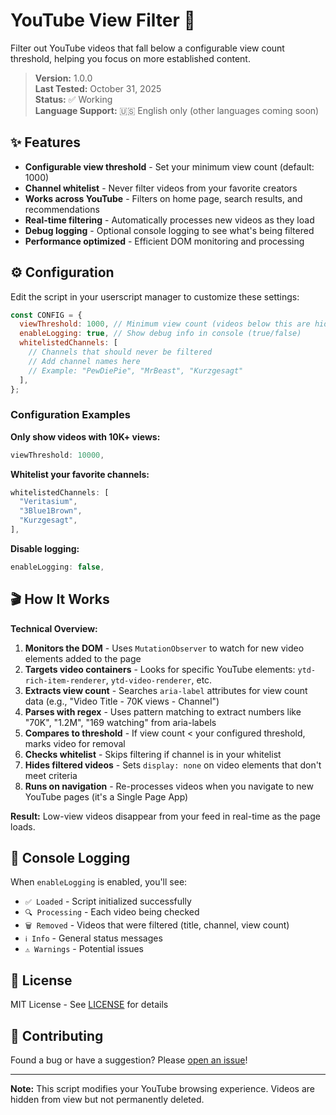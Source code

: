 # YouTube View Filter 🎯

Filter out YouTube videos that fall below a configurable view count threshold, helping you focus on more established content.

> **Version:** 1.0.0  
> **Last Tested:** October 31, 2025  
> **Status:** ✅ Working  
> **Language Support:** 🇺🇸 English only (other languages coming soon)

## ✨ Features

- **Configurable view threshold** - Set your minimum view count (default: 1000)
- **Channel whitelist** - Never filter videos from your favorite creators
- **Works across YouTube** - Filters on home page, search results, and recommendations
- **Real-time filtering** - Automatically processes new videos as they load
- **Debug logging** - Optional console logging to see what's being filtered
- **Performance optimized** - Efficient DOM monitoring and processing

## ⚙️ Configuration

Edit the script in your userscript manager to customize these settings:

```javascript
const CONFIG = {
  viewThreshold: 1000, // Minimum view count (videos below this are hidden)
  enableLogging: true, // Show debug info in console (true/false)
  whitelistedChannels: [
    // Channels that should never be filtered
    // Add channel names here
    // Example: "PewDiePie", "MrBeast", "Kurzgesagt"
  ],
};
```

### Configuration Examples

**Only show videos with 10K+ views:**

```javascript
viewThreshold: 10000,
```

**Whitelist your favorite channels:**

```javascript
whitelistedChannels: [
  "Veritasium",
  "3Blue1Brown",
  "Kurzgesagt",
],
```

**Disable logging:**

```javascript
enableLogging: false,
```

## 🎬 How It Works

**Technical Overview:**

1. **Monitors the DOM** - Uses `MutationObserver` to watch for new video elements added to the page
2. **Targets video containers** - Looks for specific YouTube elements: `ytd-rich-item-renderer`, `ytd-video-renderer`, etc.
3. **Extracts view count** - Searches `aria-label` attributes for view count data (e.g., "Video Title - 70K views - Channel")
4. **Parses with regex** - Uses pattern matching to extract numbers like "70K", "1.2M", "169 watching" from aria-labels
5. **Compares to threshold** - If view count < your configured threshold, marks video for removal
6. **Checks whitelist** - Skips filtering if channel is in your whitelist
7. **Hides filtered videos** - Sets `display: none` on video elements that don't meet criteria
8. **Runs on navigation** - Re-processes videos when you navigate to new YouTube pages (it's a Single Page App)

**Result:** Low-view videos disappear from your feed in real-time as the page loads.

## 📝 Console Logging

When `enableLogging` is enabled, you'll see:

- `✅ Loaded` - Script initialized successfully
- `🔍 Processing` - Each video being checked
- `🗑️ Removed` - Videos that were filtered (title, channel, view count)
- `ℹ️ Info` - General status messages
- `⚠️ Warnings` - Potential issues

## 📄 License

MIT License - See [LICENSE](../../LICENSE) for details

## 🤝 Contributing

Found a bug or have a suggestion? Please [open an issue](https://github.com/trungung/userscripts/issues)!

---

**Note:** This script modifies your YouTube browsing experience. Videos are hidden from view but not permanently deleted.
